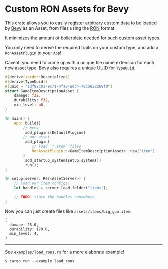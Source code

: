 # Custom RON Assets for Bevy

This crate allows you to easily register arbitrary custom data to be loaded by
[Bevy](https://github.com/bevyengine/bevy) as an Asset, from files using the
[RON](https://github.com/ron-rs/ron) format.

It minimizes the amount of boilerplate needed for such custom asset types.

You only need to derive the required traits on your custom type, and add a
`RonAssetPlugin` to your `App`!

Caveat: you need to come up with a unique file name extension for each new asset
type. Bevy also requires a unique UUID for `TypeUuid`.

```rust
#[derive(serde::Deserialize)]
#[derive(TypeUuid)]
#[uuid = "1df82c01-9c71-4fa8-adc4-78c5822268f8"]
struct GameItemDescriptionAsset {
    damage: f32,
    durability: f32,
    min_level: u8,
}

fn main() {
    App::build()
        // bevy
        .add_plugins(DefaultPlugins)
        // our asset
        .add_plugin(
            // load `*.item` files
            RonAssetPlugin::<GameItemDescriptionAsset>::new("item")
        )
        .add_startup_system(setup.system())
        .run();
}

fn setup(server: Res<AssetServer>) {
    // load our item configs!
    let handles = server.load_folder("items");

    // TODO: store the handles somewhere
}
```

Now you can just create files like `assets/items/big_gun.item`:

```
(
  damage: 25.0,
  durability: 170.0,
  min_level: 4,
)
```

---

See [`examples/load_rons.rs`](./examples/load_rons.rs) for a more elaborate example!

```
$ cargo run --example load_rons
```
